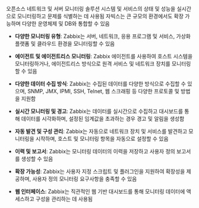 오픈소스 네트워크 및 서버 모니터링 솔루션
시스템 및 서비스의 상태 및 성능을 실시간으로 모니터링하고 문제를 식별하는 데 사용됨
자빅스는 큰 규모의 환경에서도 확장 가능하며 다양한 운영체제 및 DB와 통합할 수 있음

- **다양한 모니터링 유형**: Zabbix는 서버, 네트워크, 응용 프로그램 및 서비스, 가상화 플랫폼 및 클라우드 환경을 모니터링할 수 있음
    
- **에이전트 및 에이전트리스 모니터링**: Zabbix 에이전트를 사용하여 호스트 시스템을 모니터링하거나, 에이전트리스 방식으로 원격 서비스 및 네트워크 장치를 모니터링할 수 있음
    
- **다양한 데이터 수집 방식**: Zabbix는 수집된 데이터를 다양한 방식으로 수집할 수 있으며, SNMP, JMX, IPMI, SSH, Telnet, 웹 스크래핑 등 다양한 프로토콜 및 방법을 지원함
    
- **실시간 모니터링 및 경고**: Zabbix는 데이터를 실시간으로 수집하고 대시보드를 통해 데이터를 시각화하며, 설정된 임계값을 초과하는 경우 경고 및 알림을 생성함
    
- **자동 발견 및 구성 관리**: Zabbix는 자동으로 네트워크 장치 및 서비스를 발견하고 모니터링을 시작하며, 호스트 및 모니터링 항목을 자동으로 설정할 수 있음
    
- **이력 및 보고서**: Zabbix는 모니터링 데이터의 이력을 저장하고 사용자 정의 보고서를 생성할 수 있음
    
- **확장 가능성**: Zabbix는 사용자 지정 스크립트 및 플러그인을 지원하여 확장성을 제공하며, 사용자 정의 모니터링 요구사항을 충족할 수 있음
    
- **웹 인터페이스**: Zabbix는 직관적인 웹 기반 대시보드를 통해 모니터링 데이터에 액세스하고 구성을 관리하는 데 사용됨